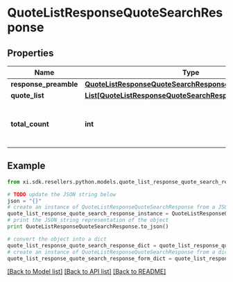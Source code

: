 # QuoteListResponseQuoteSearchResponse


## Properties

Name | Type | Description | Notes
------------ | ------------- | ------------- | -------------
**response_preamble** | [**QuoteListResponseQuoteSearchResponseResponsePreamble**](QuoteListResponseQuoteSearchResponseResponsePreamble.md) |  | [optional] 
**quote_list** | [**List[QuoteListResponseQuoteSearchResponseQuoteListInner]**](QuoteListResponseQuoteSearchResponseQuoteListInner.md) |  | [optional] 
**total_count** | **int** | Total count of quotes retrieved in the request response. | [optional] 

## Example

```python
from xi.sdk.resellers.python.models.quote_list_response_quote_search_response import QuoteListResponseQuoteSearchResponse

# TODO update the JSON string below
json = "{}"
# create an instance of QuoteListResponseQuoteSearchResponse from a JSON string
quote_list_response_quote_search_response_instance = QuoteListResponseQuoteSearchResponse.from_json(json)
# print the JSON string representation of the object
print QuoteListResponseQuoteSearchResponse.to_json()

# convert the object into a dict
quote_list_response_quote_search_response_dict = quote_list_response_quote_search_response_instance.to_dict()
# create an instance of QuoteListResponseQuoteSearchResponse from a dict
quote_list_response_quote_search_response_form_dict = quote_list_response_quote_search_response.from_dict(quote_list_response_quote_search_response_dict)
```
[[Back to Model list]](../README.md#documentation-for-models) [[Back to API list]](../README.md#documentation-for-api-endpoints) [[Back to README]](../README.md)


